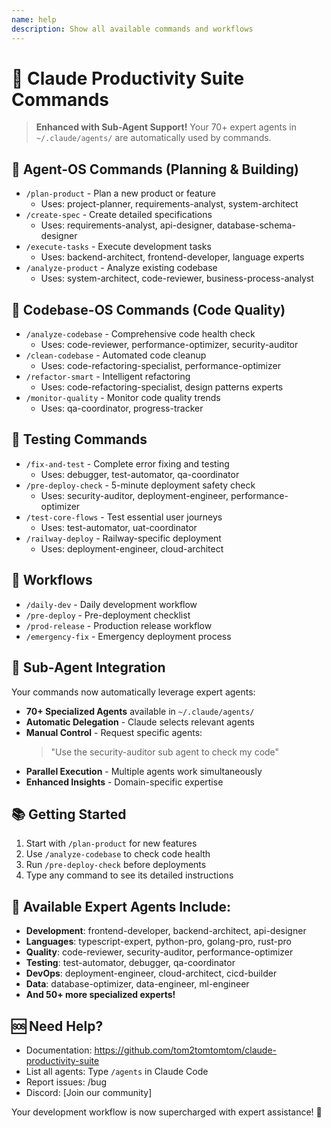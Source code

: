 ```yaml
---
name: help
description: Show all available commands and workflows
---
```


# 🚀 Claude Productivity Suite Commands

> **Enhanced with Sub-Agent Support!** 
> Your 70+ expert agents in `~/.claude/agents/` are automatically used by commands.

## 🤖 Agent-OS Commands (Planning & Building)
- `/plan-product` - Plan a new product or feature
  - Uses: project-planner, requirements-analyst, system-architect
- `/create-spec` - Create detailed specifications
  - Uses: requirements-analyst, api-designer, database-schema-designer
- `/execute-tasks` - Execute development tasks
  - Uses: backend-architect, frontend-developer, language experts
- `/analyze-product` - Analyze existing codebase
  - Uses: system-architect, code-reviewer, business-process-analyst

## 🧹 Codebase-OS Commands (Code Quality)
- `/analyze-codebase` - Comprehensive code health check
  - Uses: code-reviewer, performance-optimizer, security-auditor
- `/clean-codebase` - Automated code cleanup
  - Uses: code-refactoring-specialist, performance-optimizer
- `/refactor-smart` - Intelligent refactoring
  - Uses: code-refactoring-specialist, design patterns experts
- `/monitor-quality` - Monitor code quality trends
  - Uses: qa-coordinator, progress-tracker

## 🧪 Testing Commands
- `/fix-and-test` - Complete error fixing and testing
  - Uses: debugger, test-automator, qa-coordinator
- `/pre-deploy-check` - 5-minute deployment safety check
  - Uses: security-auditor, deployment-engineer, performance-optimizer
- `/test-core-flows` - Test essential user journeys
  - Uses: test-automator, uat-coordinator
- `/railway-deploy` - Railway-specific deployment
  - Uses: deployment-engineer, cloud-architect

## 🔄 Workflows
- `/daily-dev` - Daily development workflow
- `/pre-deploy` - Pre-deployment checklist
- `/prod-release` - Production release workflow
- `/emergency-fix` - Emergency deployment process

## 🤖 Sub-Agent Integration

Your commands now automatically leverage expert agents:
- **70+ Specialized Agents** available in `~/.claude/agents/`
- **Automatic Delegation** - Claude selects relevant agents
- **Manual Control** - Request specific agents:
  > "Use the security-auditor sub agent to check my code"
- **Parallel Execution** - Multiple agents work simultaneously
- **Enhanced Insights** - Domain-specific expertise

## 📚 Getting Started
1. Start with `/plan-product` for new features
2. Use `/analyze-codebase` to check code health
3. Run `/pre-deploy-check` before deployments
4. Type any command to see its detailed instructions

## 🎯 Available Expert Agents Include:
- **Development**: frontend-developer, backend-architect, api-designer
- **Languages**: typescript-expert, python-pro, golang-pro, rust-pro
- **Quality**: code-reviewer, security-auditor, performance-optimizer
- **Testing**: test-automator, debugger, qa-coordinator
- **DevOps**: deployment-engineer, cloud-architect, cicd-builder
- **Data**: database-optimizer, data-engineer, ml-engineer
- **And 50+ more specialized experts!**

## 🆘 Need Help?
- Documentation: https://github.com/tom2tomtomtom/claude-productivity-suite
- List all agents: Type `/agents` in Claude Code
- Report issues: /bug
- Discord: [Join our community]

Your development workflow is now supercharged with expert assistance! 🚀